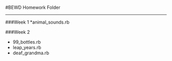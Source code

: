 #BEWD Homework Folder

---

###Week 1
*animal_sounds.rb

###Week 2
* 99_bottles.rb
* leap_years.rb
* deaf_grandma.rb 